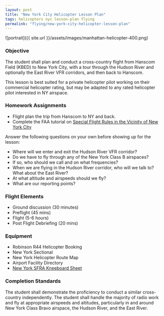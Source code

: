 ```yaml
---
layout: post
title: "New York City Helicopter Lesson Plan"
tags: helicopters nyc lesson-plan flying
permalink: "flying/new-york-city-helicopter-lesson-plan"
---
```


![portrait]({{ site.url }}/assets/images/manhattan-helicopter-400.png)

### Objective

The student shall plan and conduct a cross-country flight from Hanscom
Field (KBED) to New York City, with a tour through the Hudson River
and optionally the East River VFR corridors, and then back to
Hanscom. 

This lesson is best suited for a private helicopter pilot
working on their commercial helicopter rating, but may be adapted to
any rated helicopter pilot interested in NY airspace.

### Homework Assignments

- Flight plan the trip from Hanscom to NY and back.
- Complete the FAA tutorial on [Special Flight Rules in the Vicinity
  of New York
  City](https://www.faasafety.gov/files/helpcontent/Courses/NY%20Course8-2010/data/menu.html)

Answer the following questions on your own before showing up for the
lesson:

- Where will we enter and exit the Hudson River VFR corridor?
- Do we have to fly through any of the New York Class B airspaces?
- If so, who should we call and on what frequencies?
- When we are flying in the Hudson River corridor, who will we talk to? What about the East River?
- At what altitude and airspeeds should we fly?
- What are our reporting points?

### Flight Elements

- Ground discussion (30 minutes)
- Preflight (45 mins)
- Flight (5-6 hours)
- Post Flight Debriefing (20 mins)

### Equipment

- Robinson R44 Helicopter Booking
- New York Sectional
- New York Helicopter Route Map
- Airport Facility Directory
- [New York SFRA Kneeboard Sheet](https://www.faasafety.gov/files/gslac/courses/content/79/775/kneeboard.pdf)

### Completion Standards

The student shall demonstrate the proficiency to conduct a similar
cross-country independently. The student shall handle the majority of
radio work and fly at appropriate airspeeds and altitudes,
particularly in and around New York Class Bravo airspace, the Hudson
River, and the East River.
